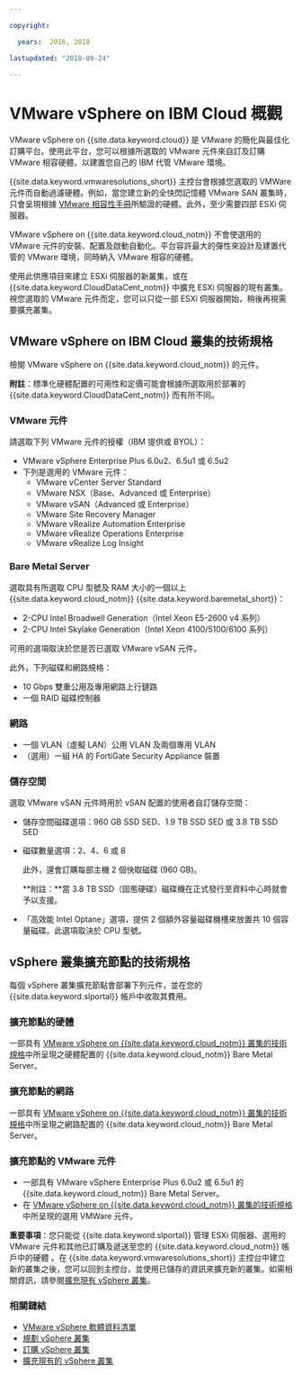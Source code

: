 ```yaml
---

copyright:

  years:  2016, 2018

lastupdated: "2018-09-24"

---
```


# VMware vSphere on IBM Cloud 概觀

VMware vSphere on {{site.data.keyword.cloud}} 是 VMware 的簡化與最佳化訂購平台。使用此平台，您可以根據所選取的 VMware 元件來自訂及訂購 VMware 相容硬體，以建置您自己的 IBM 代管 VMware 環境。

{{site.data.keyword.vmwaresolutions_short}} 主控台會根據您選取的 VMWare 元件而自動過濾硬體。例如，當您建立新的全快閃記憶體 VMware SAN 叢集時，只會呈現根據 [VMware 相容性手冊](https://www.vmware.com/resources/compatibility/search.php)所驗證的硬體。此外，至少需要四部 ESXi 伺服器。

VMware vSphere on {{site.data.keyword.cloud_notm}} 不會使選用的 VMware 元件的安裝、配置及啟動自動化。平台容許最大的彈性來設計及建置代管的 VMware 環境，同時納入 VMware 相容的硬體。

使用此供應項目來建立 ESXi 伺服器的新叢集，或在 {{site.data.keyword.CloudDataCent_notm}} 中擴充 ESXi 伺服器的現有叢集。視您選取的 VMware 元件而定，您可以只從一部 ESXi 伺服器開始，稍後再視需要擴充叢集。

## VMware vSphere on IBM Cloud 叢集的技術規格

檢閱 VMware vSphere on {{site.data.keyword.cloud_notm}} 的元件。

**附註**：標準化硬體配置的可用性和定價可能會根據所選取用於部署的 {{site.data.keyword.CloudDataCent_notm}} 而有所不同。

### VMware 元件

請選取下列 VMware 元件的授權（IBM 提供或 BYOL）：
* VMware vSphere Enterprise Plus 6.0u2、6.5u1 或 6.5u2
* 下列是選用的 VMware 元件：
   * VMware vCenter Server Standard
   * VMware NSX（Base、Advanced 或 Enterprise）
   * VMware vSAN（Advanced 或 Enterprise）
   * VMware Site Recovery Manager
   * VMware vRealize Automation Enterprise
   * VMware vRealize Operations Enterprise
   * VMware vRealize Log Insight

### Bare Metal Server

選取具有所選取 CPU 型號及 RAM 大小的一個以上 {{site.data.keyword.cloud_notm}} {{site.data.keyword.baremetal_short}}：
* 2-CPU Intel Broadwell Generation（Intel Xeon E5-2600 v4 系列）
* 2-CPU Intel Skylake Generation（Intel Xeon 4100/5100/6100 系列）

可用的選項取決於您是否已選取 VMware vSAN 元件。

此外，下列磁碟和網路規格：
* 10 Gbps 雙重公用及專用網路上行鏈路
* 一個 RAID 磁碟控制器

### 網路

* 一個 VLAN（虛擬 LAN）公用 VLAN 及兩個專用 VLAN
* （選用）一組 HA 的 FortiGate Security Appliance 裝置

### 儲存空間

選取 VMware vSAN 元件時用於 vSAN 配置的使用者自訂儲存空間：
* 儲存空間磁碟選項：960 GB SSD SED、1.9 TB SSD SED 或 3.8 TB SSD SED
* 磁碟數量選項：2、4、6 或 8

  此外，還會訂購每部主機 2 個快取磁碟 (960 GB)。

  **附註：**當 3.8 TB SSD（固態硬碟）磁碟機在正式發行至資料中心時就會予以支援。
* 「高效能 Intel Optane」選項，提供 2 個額外容量磁碟機槽來放置共 10 個容量磁碟。此選項取決於 CPU 型號。

## vSphere 叢集擴充節點的技術規格

每個 vSphere 叢集擴充節點會部署下列元件，並在您的 {{site.data.keyword.slportal}} 帳戶中收取其費用。

### 擴充節點的硬體

一部具有 [VMware vSphere on {{site.data.keyword.cloud_notm}} 叢集的技術規格](vs_vsphereclusteroverview.html#technical-specifications-for-vmware-vsphere-on-ibm-cloud-clusters)中所呈現之硬體配置的 {{site.data.keyword.cloud_notm}} Bare Metal Server。

### 擴充節點的網路

一部具有 [VMware vSphere on {{site.data.keyword.cloud_notm}} 叢集的技術規格](vs_vsphereclusteroverview.html#technical-specifications-for-vmware-vsphere-on-ibm-cloud-clusters)中所呈現之網路配置的 {{site.data.keyword.cloud_notm}} Bare Metal Server。

### 擴充節點的 VMware 元件

* 一部具有 VMware vSphere Enterprise Plus 6.0u2 或 6.5u1 的 {{site.data.keyword.cloud_notm}} Bare Metal Server。  
* 在 [VMware vSphere on {{site.data.keyword.cloud_notm}} 叢集的技術規格](vs_vsphereclusteroverview.html#technical-specifications-for-vmware-vsphere-on-ibm-cloud-clusters)中所呈現的選用 VMWare 元件。

**重要事項**：您只能從 {{site.data.keyword.slportal}} 管理 ESXi 伺服器、選用的 VMware 元件和其他已訂購及遞送至您的 {{site.data.keyword.cloud_notm}} 帳戶中的硬體 。在 {{site.data.keyword.vmwaresolutions_short}} 主控台中建立新的叢集之後，您可以回到主控台，並使用已儲存的資訊來擴充新的叢集。如需相關資訊，請參閱[擴充現有 vSphere 叢集](vs_scalingexistingclusters.html)。

### 相關鏈結

* [VMware vSphere 軟體資料清單](vs_bom.html)
* [規劃 vSphere 叢集](vs_planning.html)
* [訂購 vSphere 叢集](vs_orderinginstances.html)
* [擴充現有的 vSphere 叢集](vs_scalingexistingclusters.html)
